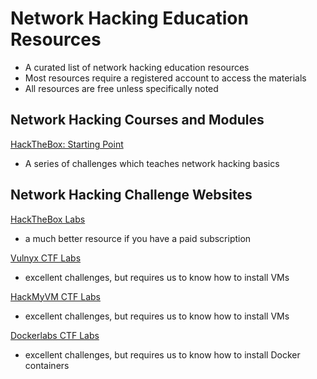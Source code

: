# Network Hacking Education Resources
* A curated list of network hacking education resources
* Most resources require a registered account to access the materials
* All resources are free unless specifically noted
## Network Hacking Courses and Modules
[HackTheBox: Starting Point](https://app.hackthebox.com/starting-point)
* A series of challenges which teaches network hacking basics

## Network Hacking Challenge Websites
[HackTheBox Labs](https://app.hackthebox.com/home)
* a much better resource if you have a paid subscription

[Vulnyx CTF Labs](https://vulnyx.com)
* excellent challenges, but requires us to know how to install VMs

[HackMyVM CTF Labs](https://hackmyvm.eu/machines/)
* excellent challenges, but requires us to know how to install VMs

[Dockerlabs CTF Labs](https://dockerlabs.es/)
* excellent challenges, but requires us to know how to install Docker containers

